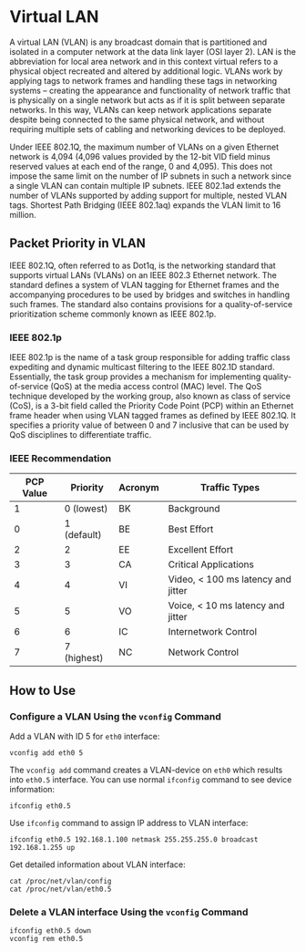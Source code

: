 # Virtual LAN

A virtual LAN (VLAN) is any broadcast domain that is partitioned and isolated in a computer network at the data link layer (OSI layer 2).
LAN is the abbreviation for local area network and in this context virtual refers to a physical object recreated and altered by additional logic.
VLANs work by applying tags to network frames and handling these tags in networking systems – creating the appearance and functionality of network traffic that is physically on a single network but acts as if it is split between separate networks.
In this way, VLANs can keep network applications separate despite being connected to the same physical network, and without requiring multiple sets of cabling and networking devices to be deployed.

Under IEEE 802.1Q, the maximum number of VLANs on a given Ethernet network is 4,094 (4,096 values provided by the 12-bit VID field minus reserved values at each end of the range, 0 and 4,095).
This does not impose the same limit on the number of IP subnets in such a network since a single VLAN can contain multiple IP subnets.
IEEE 802.1ad extends the number of VLANs supported by adding support for multiple, nested VLAN tags.
Shortest Path Bridging (IEEE 802.1aq) expands the VLAN limit to 16 million.

## Packet Priority in VLAN

IEEE 802.1Q, often referred to as Dot1q, is the networking standard that supports virtual LANs (VLANs) on an IEEE 802.3 Ethernet network.
The standard defines a system of VLAN tagging for Ethernet frames and the accompanying procedures to be used by bridges and switches in handling such frames.
The standard also contains provisions for a quality-of-service prioritization scheme commonly known as IEEE 802.1p.

### IEEE 802.1p

IEEE 802.1p is the name of a task group responsible for adding traffic class expediting and dynamic multicast filtering to the IEEE 802.1D standard.
Essentially, the task group provides a mechanism for implementing quality-of-service (QoS) at the media access control (MAC) level.
The QoS technique developed by the working group, also known as class of service (CoS), is a 3-bit field called the Priority Code Point (PCP) within an Ethernet frame header when using VLAN tagged frames as defined by IEEE 802.1Q.
It specifies a priority value of between 0 and 7 inclusive that can be used by QoS disciplines to differentiate traffic.

### IEEE Recommendation

|PCP Value|Priority|Acronym|Traffic Types|
|---------|--------|-------|-------------|
|1	      |0 (lowest) |BK	 |Background   |
|0	      |1 (default)|BE	 |Best Effort  |
|2	      |2	        |EE	 |Excellent Effort|
|3	      |3	        |CA	 |Critical Applications|
|4	      |4	        |VI	 |Video, < 100 ms latency and jitter|
|5	      |5	        |VO	 |Voice, < 10 ms latency and jitter|
|6	      |6	        |IC	 |Internetwork Control|
|7	      |7 (highest)|NC  |Network Control|

## How to Use

### Configure a VLAN Using the `vconfig` Command

Add a VLAN with ID 5 for `eth0` interface:

```
vconfig add eth0 5
```

The `vconfig add` command creates a VLAN-device on `eth0` which results into `eth0.5` interface.
You can use normal `ifconfig` command to see device information:

```
ifconfig eth0.5
```

Use `ifconfig` command to assign IP address to VLAN interface:

```
ifconfig eth0.5 192.168.1.100 netmask 255.255.255.0 broadcast 192.168.1.255 up
```

Get detailed information about VLAN interface:

```
cat /proc/net/vlan/config
cat /proc/net/vlan/eth0.5
```

### Delete a VLAN interface Using the `vconfig` Command

```
ifconfig eth0.5 down
vconfig rem eth0.5
```
